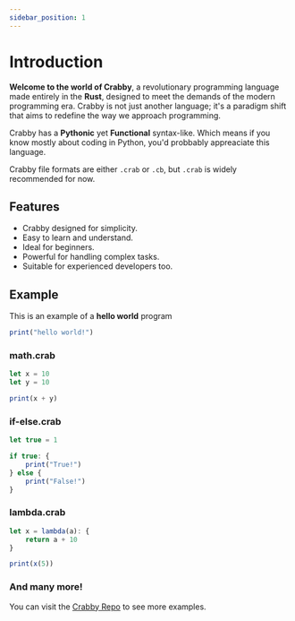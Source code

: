```yaml
---
sidebar_position: 1
---
```


# Introduction

**Welcome to the world of Crabby**, a revolutionary programming language made entirely in the **Rust**, designed to meet the demands of the modern programming era. Crabby is not just another language; it's a paradigm shift that aims to redefine the way we approach programming.

Crabby has a **Pythonic** yet **Functional** syntax-like. Which means if you know mostly about coding in Python,
you'd probbably appreaciate this language.

Crabby file formats are either `.crab` or `.cb`, but `.crab` is widely recommended for now.

## Features

- Crabby designed for simplicity.
- Easy to learn and understand.
- Ideal for beginners.
- Powerful for handling complex tasks.
- Suitable for experienced developers too.

## Example

This is an example of a **hello world** program

```js
print("hello world!")
```

### math.crab

```js
let x = 10
let y = 10

print(x + y)
```

### if-else.crab

```js
let true = 1

if true: {
    print("True!")
} else {
    print("False!")
}
```

### lambda.crab

```js
let x = lambda(a): {
    return a + 10
}

print(x(5))
```

### And many more!

You can visit the [Crabby Repo](https://github.com/Kazooki123/crabby.git) to see more examples.
